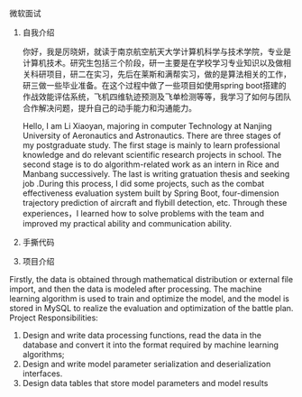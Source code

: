 微软面试

1. 自我介绍

   你好，我是厉晓妍，就读于南京航空航天大学计算机科学与技术学院，专业是计算机技术。研究生包括三个阶段，研一主要是在学校学习专业知识以及做相关科研项目，研二在实习，先后在莱斯和满帮实习，做的是算法相关的工作，研三做一些毕业准备。在这个过程中做了一些项目如使用spring boot搭建的作战效能评估系统，飞机四维轨迹预测及飞单检测等等，我学习了如何与团队合作解决问题，提升自己的动手能力和沟通能力。

   Hello, I am Li Xiaoyan, majoring in computer Technology at Nanjing University of Aeronautics and Astronautics. There are three stages of my postgraduate study. The first stage  is mainly to learn professional knowledge and do relevant scientific research projects in school. The second stage is to do algorithm-related work as an intern in Rice and Manbang successively. The last is writing gratuation thesis and seeking job .During this process, I did some projects, such as the combat effectiveness evaluation system built by Spring Boot, four-dimension trajectory prediction of aircraft and flybill detection, etc. Through these experiences，I learned how to solve problems with the team and improved my practical ability and communication ability.

2. 手撕代码

3. 项目介绍

Firstly, the data is obtained through mathematical distribution or external file import, and then the data is modeled after processing. The machine learning algorithm is used to train and optimize the model, and the model is stored in MySQL to realize the evaluation and optimization of the battle plan. Project Responsibilities:
1. Design and write data processing functions, read the data in the database and convert it into the format required by machine learning algorithms;
2. Design and write model parameter serialization and deserialization interfaces.
3. Design data tables that store model parameters and model results

